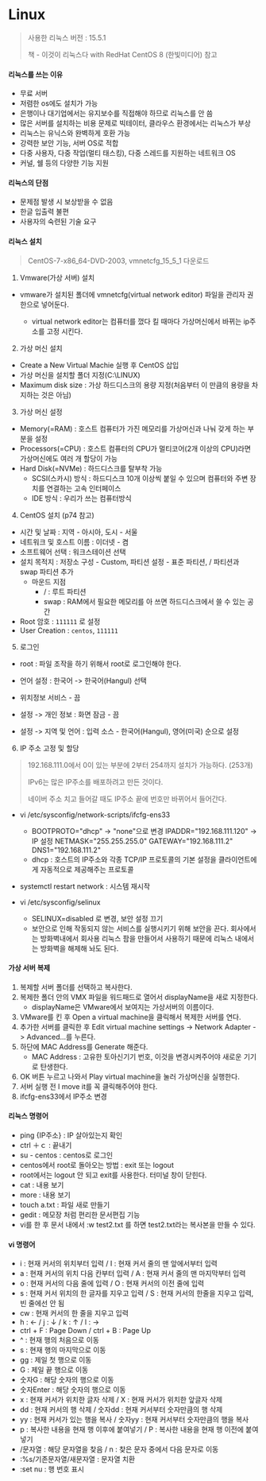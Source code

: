 # Linux

> 사용한 리눅스 버전 : 15.5.1
>
> 책 - 이것이 리눅스다 with RedHat CentOS 8 (한빛미디어) 참고

#### 리눅스를 쓰는 이유 

- 무료 서버
- 저렴한 os에도 설치가 가능
- 은행이나 대기업에서는 유지보수를 직접해야 하므로 리눅스를 안 씀
- 많은 서버를 설치하는 비용 문제로 빅테이터, 클라우스 환경에서는 리눅스가 부상
- 리눅스는 유닉스와 완벽하게 호환 가능
- 강력한 보안 기능, 서버 OS로 적합
- 다중 사용자, 다중 작업(멀티 태스킹), 다중 스레드를 지원하는 네트워크 OS
- 커널, 쉘 등의 다양한 기능 지원

#### 리눅스의 단점

- 문제점 발생 시 보상받을 수 없음
- 한글 입출력 불편
- 사용자의 숙련된 기술 요구

#### 리눅스 설치

> CentOS-7-x86_64-DVD-2003, vmnetcfg_15_5_1 다운로드

1. Vmware(가상 서버) 설치

- vmware가 설치된 폴더에 vmnetcfg(virtual network editor) 파일을 관리자 권한으로 넣어둔다.

  - virtual network editor는 컴퓨터를 껐다 킬 때마다 가상머신에서 바뀌는 ip주소를 고정 시킨다.

2. 가상 머신 설치

- Create a New Virtual Machie 실행 후 CentOS 삽입
- 가상 머신을 설치할 폴더 지정(C:\LINUX)
- Maximum disk size : 가상 하드디스크의 용량 지정(처음부터 이 만큼의 용량을 차지하는 것은 아님)

3. 가상 머신 설정

- Memory(=RAM) : 호스트 컴퓨터가 가진 메모리를 가상머신과 나눠 갖게 하는 부분을 설정
- Processors(=CPU) : 호스트 컴퓨터의 CPU가 멀티코어(2개 이상의 CPU)라면 가상머신에도 여러 개 할당이 가능
- Hard Disk(=NVMe) : 하드디스크를 탈부착 가능
  - SCSI(스카시) 방식 : 하드디스크 10개 이상씩 붙일 수 있으며 컴퓨터와 주변 장치를 연결하는 고속 인터페이스
  - IDE 방식 : 우리가 쓰는 컴퓨터방식
4. CentOS 설치 (p74 참고)

- 시간 및 날짜 : 지역 - 아시아, 도시 - 서울
- 네트워크 및 호스트 이름 : 이더넷 - 켬
- 소프트웨어 선택 : 워크스테이션 선택
- 설치 목적지 : 저장소 구성 - Custom, 파티션 설정 - 표준 파티션, / 파티션과 swap 파티션 추가
  - 마운드 지점
    - / : 루트 파티션
    - swap : RAM에서 필요한 메모리를 아 쓰면 하드디스크에서 쓸 수 있는 공간
- Root 암호 : `111111` 로 설정
- User Creation : `centos`, `111111`

5. 로그인

- root : 파일 조작을 하기 위해서 root로 로그인해야 한다.

- 언어 설정 : 한국어 -> 한국어(Hangul) 선택
- 위치정보 서비스 - 끔
- 설정 -> 개인 정보 : 화면 잠금 - 끔
- 설정 -> 지역 및 언어 : 입력 소스 - 한국어(Hangul), 영어(미국) 순으로 설정

6. IP 주소 고정 및 할당

> 192.168.111.0에서 0이 있는 부분에 2부터 254까지 설치가 가능하다. (253개)
>
> IPv6는 많은 IP주소를 배포하려고 만든 것이다.
>
> 네이버 주소 치고 들어갈 때도 IP주소 끝에 번호만 바뀌어서 들어간다.

- vi /etc/sysconfig/network-scripts/ifcfg-ens33
  - BOOTPROTO="dhcp" -> "none"으로 변경
    IPADDR="192.168.111.120" -> IP 설정
    NETMASK="255.255.255.0"
    GATEWAY="192.168.111.2"
    DNS1="192.168.111.2"
  - dhcp : 호스트의 IP주소와 각종 TCP/IP 프로토콜의 기본 설정을 클라이언트에게 자동적으로 제공해주는 프로토콜

- systemctl restart network : 시스템 재시작
- vi /etc/sysconfig/selinux
  - SELINUX=disabled 로 변경, 보안 설정 끄기
  - 보안으로 인해 작동되지 않는 서비스를 실행시키기 위해 보안을 끈다. 회사에서는 방화벽내에서 회사용 리눅스 팜을 만들어서 사용하기 때문에 리눅스 내에서는 방화벽을 해제해 놔도 된다.

#### 가상 서버 복제

1. 복제할 서버 폴더를 선택하고 복사한다.
2. 복제한 폴더 안의 VMX 파일을 워드패드로 열어서 displayName을 새로 지정한다.
   - displayName은 VMware에서 보여지는 가상서버의 이름이다.
3. VMware를 킨 후 Open a virtual machine을 클릭해서 복제한 서버를 연다.
4. 추가한 서버를 클릭한 후 Edit virtual machine settings -> Network Adapter -> Advanced...를 누른다.
5. 하단에 MAC Address를 Generate 해준다.
   -  MAC Address : 고유한 토아신기기 번호, 이것을 변경시켜주어야 새로운 기기로 탄생한다.
6. OK 버튼 누르고 나와서 Play virtual machine을 눌러 가상머신을 실행한다.
7. 서버 실행 전 I move it를 꼭 클릭해주어야 한다.
8. ifcfg-ens33에서 IP주소 변경

#### 리눅스 명령어

- ping {IP주소} : IP 살아있는지 확인
- ctrl ＋ｃ : 끝내기
- su - centos : centos로 로그인
- centos에서 root로 돌아오는 방법 : exit 또는 logout
- root에서는 logout 안 되고 exit를 사용한다. 터미널 창이 닫힌다.
- cat : 내용 보기
- more : 내용 보기
- touch a.txt : 파일 새로 만들기
- gedit : 메모장 처럼 편리한 문서편집 기능
- vi를 한 후 문서 내에서 :w test2.txt 를 하면 test2.txt라는 복사본을 만들 수 있다. 

#### vi 명령어

- i : 현재 커서의 위치부터 입력   /   I : 현재 커서 줄의 맨 앞에서부터 입력
- a : 현재 커서의 위치 다음 칸부터 입력   /   A : 현재 커서 줄의 맨 마지막부터 입력
- o : 현재 커서의 다음 줄에 입력   /   O : 현재 커서의 이전 줄에 입력
- s : 현재 커서 위치의 한 글자를 지우고 입력   /   S : 현재 커서의 한줄을 지우고 입력, 빈 줄에선 안 됨
- cw : 현재 커서의 한 줄을 지우고 입력
- h : ←   /   j : ↓   /   k : ↑   /   l : →
- ctrl + F : Page Down   /   ctrl + B : Page Up
- ^ : 현재 행의 처음으로 이동
- s : 현재 행의 마지막으로 이동
- gg : 제일 첫 행으로 이동
- G : 제일 끝 행으로 이동
- 숫자G : 해당 숫자의 행으로 이동
- 숫자Enter : 해당 숫자의 행으로 이동
- x : 현재 커서가 위치한 글자 삭제   /   X : 현재 커서가 위치한 앞글자 삭제
- dd : 현재 커서의 행 삭제   /   숫자dd : 현재 커서부터 숫자만큼의 행 삭제
- yy : 현재 커서가 있는 행을 복사   /   숫자yy : 현재 커서부터 숫자만큼의 행을 복사
- p : 복사한 내용을 현재 행 이후에 붙여넣기   /   P :  복사한 내용을 현재 행 이전에 붙여넣기
- /문자열 : 해당 문자열을 찾음   /   n : 찾은 문자 중에서 다음 문자로 이동
- :%s/기존문자열/새문자열 : 문자열 치환
- :set nu : 행 번호 표시